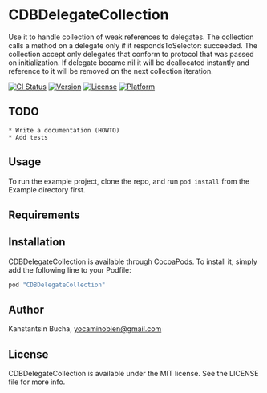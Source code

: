 # CDBDelegateCollection

Use it to handle collection of weak references to delegates. The collection calls a method on a delegate only if it respondsToSelector: succeeded. The collection accept only delegates that conform to protocol that was passed on initialization. If delegate became nil it will be deallocated instantly and reference to it will be removed on the next collection iteration.

[![CI Status](http://img.shields.io/travis/yocaminobien/CDBDelegateCollection.svg?style=flat)](https://travis-ci.org/yocaminobien/CDBDelegateCollection)
[![Version](https://img.shields.io/cocoapods/v/CDBDelegateCollection.svg?style=flat)](http://cocoapods.org/pods/CDBDelegateCollection)
[![License](https://img.shields.io/cocoapods/l/CDBDelegateCollection.svg?style=flat)](http://cocoapods.org/pods/CDBDelegateCollection)
[![Platform](https://img.shields.io/cocoapods/p/CDBDelegateCollection.svg?style=flat)](http://cocoapods.org/pods/CDBDelegateCollection)

## TODO

    * Write a documentation (HOWTO)
    * Add tests
    
## Usage

To run the example project, clone the repo, and run `pod install` from the Example directory first.

## Requirements

## Installation

CDBDelegateCollection is available through [CocoaPods](http://cocoapods.org). To install
it, simply add the following line to your Podfile:

```ruby
pod "CDBDelegateCollection"
```

## Author

Kanstantsin Bucha, yocaminobien@gmail.com

## License

CDBDelegateCollection is available under the MIT license. See the LICENSE file for more info.
